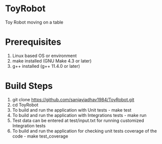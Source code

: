 # ToyRobot
Toy Robot moving on a table

# Prerequisites
1. Linux based OS or environment
2. make installed (GNU Make 4.3 or later)
3. g++ installed (g++ 11.4.0 or later)

# Build Steps
1. git clone https://github.com/sanjayjadhav1984/ToyRobot.git
2. cd ToyRobot
3. To build and run the application with Unit tests - make test
4. To build and run the application with Integrations tests - make run
5. Test data can be entered at test/input.txt for running customized Integration tests
6. To build and run the application for checking unit tests coverage of the code - make test_coverage
